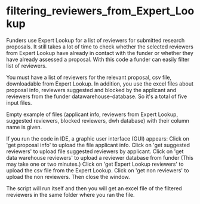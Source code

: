 # filtering_reviewers_from_Expert_Lookup
Funders use Expert Lookup for a list of reviewers for submitted research proposals. It still takes a lot of time to check whether the selected reviewers from Expert Lookup have already in contact with the funder or whether they have already assessed a proposal.  With this code a funder can easily filter list of reviewers. 

You must have a list of reviewers for the relevant proposal, csv file, downloadable from Expert Lookup. In addition, you use the excel files about proposal info, reviewers suggested and blocked by the applicant and reviewers from the funder datawarehouse-database. So it's a total of five input files.

Empty example of files (applicant info, reviewers from Expert Lookup, suggested reviewers, blocked reviewers, dwh database) with their column name is given. 

If you run the code in IDE, a graphic user interface (GUI) appears:
Click on 'get proposal info' to upload the file applicant info.
Click on 'get suggested reviewers' to upload file suggested reviewers by applicant.
Click on 'get data warehouse reviewers' to upload a reviewer database from funder (This may take one or two minutes.)
Click on 'get Expert Lookup reviewers' to upload the csv file from the Expert Lookup.
Click on 'get non reviewers' to upload the non reviewers.
Then close the window.

The script will run itself and then you will get an excel file of the filtered rreviewers in the same folder where you ran the file.
